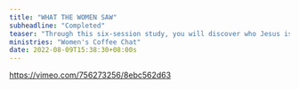 ```yaml
---
title: "WHAT THE WOMEN SAW"
subheadline: "Completed"
teaser: "Through this six-session study, you will discover who Jesus is through the unique perspective of women in the Bible. As you study the lives of Mary, Martha"
ministries: "Women's Coffee Chat"
date: 2022-08-09T15:38:30+08:00s
---
```



https://vimeo.com/756273256/8ebc562d63
